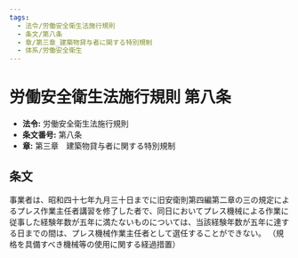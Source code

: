 ```yaml
---
tags:
  - 法令/労働安全衛生法施行規則
  - 条文/第八条
  - 章/第三章_建築物貸与者に関する特別規制
  - 体系/労働安全衛生
---
```

# 労働安全衛生法施行規則 第八条

- **法令:** 労働安全衛生法施行規則
- **条文番号:** 第八条
- **章:** 第三章　建築物貸与者に関する特別規制

## 条文
事業者は、昭和四十七年九月三十日までに旧安衛則第四編第二章の三の規定によるプレス作業主任者講習を修了した者で、同日においてプレス機械による作業に従事した経験年数が五年に満たないものについては、当該経験年数が五年に達する日までの間は、プレス機械作業主任者として選任することができない。
（規格を具備すべき機械等の使用に関する経過措置）

